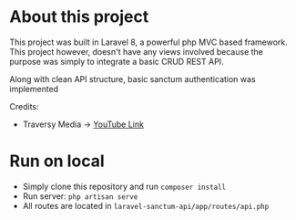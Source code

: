 # About this project

This project was built in Laravel 8, a powerful php MVC based framework. This project however, doesn't have any views involved because the purpose was simply to integrate a basic CRUD REST API.

Along with clean API structure, basic sanctum authentication was implemented

Credits:
- Traversy Media -> [YouTube Link](https://www.youtube.com/watch?v=MT-GJQIY3EU)

# Run on local

- Simply clone this repository and run `composer install`
- Run server: `php artisan serve`
- All routes are located in `laravel-sanctum-api/app/routes/api.php`